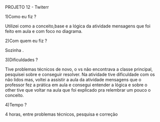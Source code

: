 PROJETO 12 - Twiterr

1)Como eu fiz ?

Utilizei como a conceito,base e a lógica da atividade mensagens que foi feito em aula e com foco no diagrama.

2)Com quem eu fiz ?

Sozinha . 

3)Dificuldades ?

Tive problemas técnicos de novo, o vs não encontrava a classe principal, pesquisei sobre e conseguir resolver. Na atividade tive dificuldade com os não lidos mas, voltei a assistir a aula da atividade mensagens que o professor fez a prática em aula e consegui entender a lógica e sobre o other tive que voltar na aula que foi explicado pra relembrar um pouco o conceito.

4)Tempo ?

4 horas, entre problemas técnicos, pesquisa e correção

